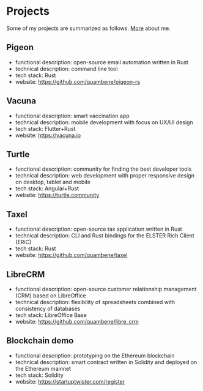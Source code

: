 # Projects

Some of my projects are summarized as follows. [More](/about.md) about me.

## Pigeon

- functional description: open-source email automation written in Rust
- technical description: command line tool
- tech stack: Rust
- website: <https://github.com/quambene/pigeon-rs>

## Vacuna

- functional description: smart vaccination app
- technical description: mobile development with focus on UX/UI design
- tech stack: Flutter+Rust
- website: <https://vacuna.io>

## Turtle

- functional description: community for finding the best developer tools
- technical description: web development with proper responsive design on desktop, tablet and mobile
- tech stack: Angular+Rust
- website: <https://turtle.community>

## Taxel

- functional description: open-source tax application written in Rust
- technical description: CLI and Rust bindings for the ELSTER Rich Client (ERiC)
- tech stack: Rust
- website: <https://github.com/quambene/taxel>

## LibreCRM

- functional description: open-source customer relationship management (CRM) based on LibreOffice
- technical description: flexibility of spreadsheets combined with consistency of databases
- tech stack: LibreOffice Base
- website: <https://github.com/quambene/libre_crm>

## Blockchain demo

- functional description: prototyping on the Ethereum blockchain
- technical description: smart contract written in Solidity and deployed on the Ethereum mainnet
- tech stack: Solidity
- website: <https://startuptwister.com/register>
